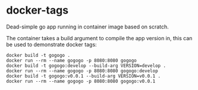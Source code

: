# docker-tags

Dead-simple go app running in container image based on scratch. 

The container takes a build argument to compile the app version in, this can be used to demonstrate docker tags:


```console
docker build -t gogogo .
docker run --rm --name gogogo -p 8080:8080 gogogo
docker build -t gogogo:develop --build-arg VERSION=develop .
docker run --rm --name gogogo -p 8080:8080 gogogo:develop
docker build -t gogogo:v0.0.1 --build-arg VERSION=v0.0.1 .
docker run --rm --name gogogo -p 8080:8080 gogogo:v0.0.1
```
